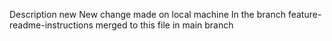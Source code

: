 Description new
New change made on local machine
In the branch feature-readme-instructions
merged to this file in main branch
 
